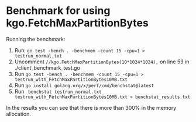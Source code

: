 # Benchmark for using kgo.FetchMaxPartitionBytes 

Running the benchmark:
1. Run: ```go test -bench . -benchmem -count 15 -cpu=1 > testrun_normal.txt```
2. Uncomment ```//kgo.FetchMaxPartitionBytes(10*1024*1024),``` on line 53 in ./client_benchmark_test.go
3. Run ```go test -bench . -benchmem -count 15 -cpu=1 > testrun_with_FetchMaxPartitionBytes10MB.txt```
4. Run ```go install golang.org/x/perf/cmd/benchstat@latest```
5. Run ``` benchstat testrun_normal.txt testrun_with_FetchMaxPartitionBytes10MB.txt > benchstat_results.txt```

In the results you can see that there is more than 300% in the memory allocation.
